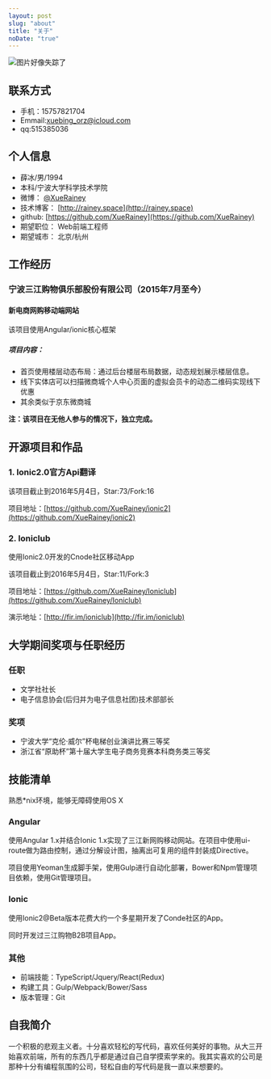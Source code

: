 ```yaml
---
layout: post
slug: "about"
title: "关于"
noDate: "true"
---
```

![图片好像失踪了](http://7xpp66.com1.z0.glb.clouddn.com/blog/img/382b5de7cbf22e47s.jpg)   

<!-- more -->

## 联系方式

- 手机：15757821704
- Emmail:xuebing_orz@icloud.com
- qq:515385036

## 个人信息

- 薛冰/男/1994
- 本科/宁波大学科学技术学院
- 微博： [@XueRainey](http://weibo.com/XueRainey)
- 技术博客： [http://rainey.space](http://rainey.space)
- github: [https://github.com/XueRainey](https://github.com/XueRainey)
- 期望职位： Web前端工程师
- 期望城市： 北京/杭州

## 工作经历

### 宁波三江购物俱乐部股份有限公司（2015年7月至今）

#### 新电商网购移动端网站

该项目使用Angular/ionic核心框架

##### 项目内容：
- 首页使用楼层动态布局：通过后台楼层布局数据，动态规划展示楼层信息。
- 线下实体店可以扫描微商城个人中心页面的虚拟会员卡的动态二维码实现线下优惠
- 其余类似于京东微商城


**注：该项目在无他人参与的情况下，独立完成。**

## 开源项目和作品

### 1. Ionic2.0官方Api翻译

该项目截止到2016年5月4日，Star:73/Fork:16

项目地址：[https://github.com/XueRainey/ionic2](https://github.com/XueRainey/ionic2)

### 2. Ioniclub

使用Ionic2.0开发的Cnode社区移动App

该项目截止到2016年5月4日，Star:11/Fork:3

项目地址：[https://github.com/XueRainey/Ioniclub](https://github.com/XueRainey/Ioniclub)

演示地址：[http://fir.im/ioniclub](http://fir.im/ioniclub)


<!--## 技术文章-->
<!--# 演讲和讲义-->

## 大学期间奖项与任职经历
### 任职

- 文学社社长
- 电子信息协会(后归并为电子信息社团)技术部部长

### 奖项
- 宁波大学“克伦·威尔”杯电梯创业演讲比赛三等奖
- 浙江省“原助杯”第十届大学生电子商务竞赛本科商务类三等奖

## 技能清单

熟悉*nix环境，能够无障碍使用OS X

### Angular

使用Angular 1.x并结合Ionic 1.x实现了三江新网购移动网站。在项目中使用ui-route做为路由控制，通过分解设计图，抽离出可复用的组件封装成Directive。

项目使用Yeoman生成脚手架，使用Gulp进行自动化部署，Bower和Npm管理项目依赖，使用Git管理项目。

### Ionic

使用Ionic2@Beta版本花费大约一个多星期开发了Conde社区的App。

同时开发过三江购物B2B项目App。

### 其他
- 前端技能：TypeScript/Jquery/React(Redux)
- 构建工具：Gulp/Webpack/Bower/Sass
- 版本管理：Git


## 自我简介

一个积极的悲观主义者。十分喜欢轻松的写代码，喜欢任何美好的事物。从大三开始喜欢前端，所有的东西几乎都是通过自己自学摸索学来的。我其实喜欢的公司是那种十分有编程氛围的公司，轻松自由的写代码是我一直以来想要的。
